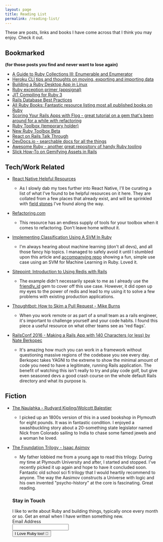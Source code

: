 ```yaml
---
layout: page
title: Reading List
permalink: /reading-list/
---
```


These are posts, links and books I have come across that I think you may enjoy.
Check it out.

## Bookmarked
__(for those posts you find and never want to lose again)__

* [A Guide to Ruby Collections III: Enumerable and Enumerator](https://www.sitepoint.com/guide-ruby-collections-iii-enumerable-enumerator/)
* [Heroku CLI tips and thoughts on moving, exporting and importing data](http://elh.mx/heroku/export-and-import-database-from-local-to-heroku/)
* [Building a Ruby Desktop App in Linux](https://iridakos.com/tutorials/2018/01/25/creating-a-gtk-todo-application-with-ruby)
* [Ruby exception primer (appsignal)](https://blog.appsignal.com/2016/10/18/ruby-magic-exceptions-primer.html)
* [JIT Compiling for Ruby 3](http://engineering.appfolio.com/appfolio-engineering/2017/12/26/ruby-3-and-jit-where-when-and-how-fast)
* [Rails Database Best Practices](https://blog.carbonfive.com/2016/11/16/rails-database-best-practices/)
* [All Ruby Books: Fantastic resource listing most all published books on Ruby](http://www.allrubybooks.com/)
* [Scoring Your Rails Apps with Flog - great tutorial on a gem that's been around for a while with refactoring](http://www.railsinside.com/tutorials/487-how-to-score-your-rails-apps-complexity-before-refactoring.html)
* [Ruby Toolbox (temporary holder)](https://www.ruby-toolbox.com/)
* [New Ruby Toolbox Beta](https://beta.ruby-toolbox.com/)
* [React on Rails Talk Through](https://evilmartians.com/chronicles/evil-front-part-1)
* [DevDocs.io - searchable docs for all the things](http://devdocs.io/)
* [Awesome Ruby - another great repository of handy Ruby tooling](https://ruby.libhunt.com/)
* [Slick How-To on Gemifying Assets in Rails](https://medium.com/@paulfarino/wrap-your-assets-in-a-gem-3ad7ecf5b075)

## Tech/Work Related

 * [React Native Helpful Resources](https://github.com/Schwad/reactnative-sandbox/blob/master/helpful_resources.md)
   - As I slowly dab my toes further into React Native, I'll be curating a list of what I've found to be helpful resources on it here. They are collated from a few places that already exist, and will be sprinkled with [field stones](http://www.developerdotstar.com/mag/articles/weinberg_on_writing.html) I've found along the way.

 * [Refactoring.com](https://refactoring.com/catalog/)
   - This resource has an endless supply of tools for your toolbox when it comes to refactoring. Don't leave home without it.

 * [Implementing Classification Using A SVM In Ruby](http://www.practicalai.io/implementing-classification-using-a-svm-in-ruby/)
   - I'm always hearing about machine learning (don't all devs), and all those fancy hip topics. I managed to safely avoid it until I stumbled upon this article and [accompanying repo](https://github.com/daugaard/example-svm) showing a fun, simple use case using an SVM for Machine Learning in Ruby. Loved it.

 * [Sitepoint: Introduction to Using Redis with Rails](https://www.sitepoint.com/introduction-to-using-redis-with-rails/)
   - The example didn't necessarily speak to me as I already use the [friendly_id](https://github.com/norman/friendly_id) gem to cover off this use case. However,
   it did open up my eyes to the power of redis and lead to my using it to solve a
   few problems with existing production applications.
 * [Thoughtbot: How to Skim a Pull Request - Mike Burns](https://robots.thoughtbot.com/a-smelly-list)
   - When you work remote or as part of a small team as a rails engineer, it's important to challenge
   yourself and your code habits. I found this piece a useful resource on what other teams see as
   'red flags'.

 * [RailsConf 2016 - Making a Rails App with 140 Characters (or less) by Nate Berkopec](https://www.youtube.com/watch?v=SXV-RRsjsFc&index=4&list=PLE7tQUdRKcyZGYLfj6oRQWPxB6ijg1YsC)
   - It's amazing how much you can work in a framework without questioning massive regions of the codebase you see every day. Berkopec takes YAGNI to the extreme to show the minimal amount of code you need to have a legitimate, running Rails application. The benefit of watching this isn't really to try and play code golf, but give even seasoned devs a good crash course on the whole default Rails directory and what its purpose is.


## Fiction

  * [The Naulahka - Rudyard Kipling/Wolcott Balestier](https://www.amazon.com/Naulakha-Rudyard-Kipling-ebook/dp/B01FM46RE6/ref=sr_1_sc_1?ie=UTF8&qid=1491813136&sr=8-1-spell&keywords=the+naulhaka)
    - I picked up an 1800s version of this in a used bookshop in Plymouth for eight pounds. It was in fantastic condition. I enjoyed a swashbuckling story about a 20-something state legislator named Nick from Colorado sailing to India to chase some famed jewels and a woman he loved.
  * [The Foundation Trilogy - Isaac Asimov](https://www.amazon.com/Foundation-Trilogy-Isaac-Asimov/dp/0307292061/ref=sr_1_1?ie=UTF8&qid=1491813281&sr=8-1&keywords=the+foundation+trilogy)
    - My father lobbied me from a young age to read this trilogy. During my time at Plymouth University and after, I started and stopped. I've recently picked it up again and hope to have it concluded soon. Fantastic old school sci fi trilogy that I would heartily recommend to anyone. The way the Aasimov constructs a Universe with logic and his own invented "psycho-history" at the core is fascinating. Great reading.

    <form action="https://www.getdrip.com/forms/275494850/submissions" method="post" data-drip-embedded-form="275494850">
      <h3 data-drip-attribute="headline">Stay in Touch</h3>
      <div data-drip-attribute="description">I like to write about Ruby and building things, typically once every month or so. Get an email when I have written something new.</div>
        <div>
            <label for="drip-email">Email Address</label><br />
            <input type="email" id="drip-email" name="fields[email]" value="" />
        </div>
      <div>
        <input type="submit" value="I Love Ruby too! 💎" data-drip-attribute="sign-up-button" />
      </div>
    </form>
